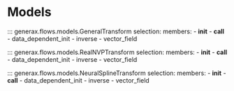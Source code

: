 # Models

::: generax.flows.models.GeneralTransform
    selection:
        members:
            - __init__
            - __call__
            - data_dependent_init
            - inverse
            - vector_field

::: generax.flows.models.RealNVPTransform
    selection:
        members:
            - __init__
            - __call__
            - data_dependent_init
            - inverse
            - vector_field

::: generax.flows.models.NeuralSplineTransform
    selection:
        members:
            - __init__
            - __call__
            - data_dependent_init
            - inverse
            - vector_field